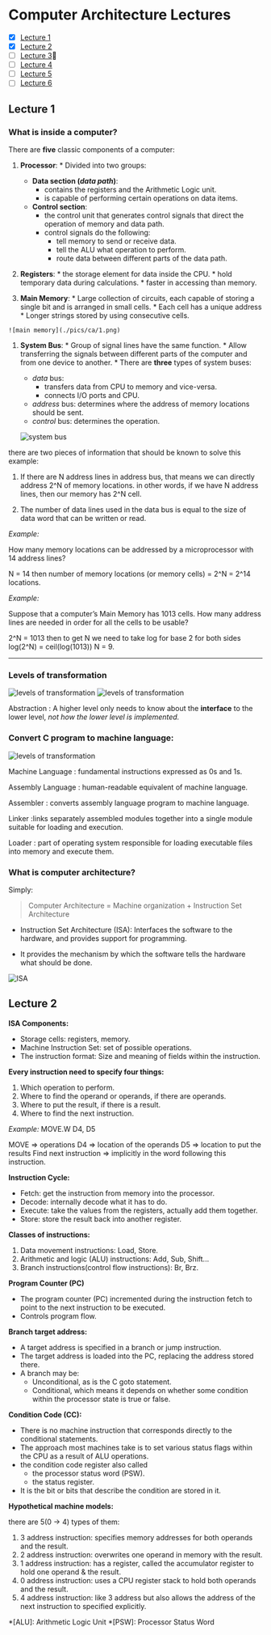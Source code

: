 # Computer Architecture Lectures

- [x] [Lecture 1](#lecture-1)
- [x] [Lecture 2](#lecture-2)
- [ ] [Lecture 3](#lecture-3):construction:
- [ ] [Lecture 4](#lecture-4)
- [ ] [Lecture 5](#lecture-5)
- [ ] [Lecture 6](#lecture-6)

## Lecture 1

### What is inside a computer?

There are **five** classic components of a computer:
  1. **Processor**:
    * Divided into two groups:
      - **Data section (_data path_)**:
          * contains the registers and the Arithmetic Logic unit.
          * is capable of performing certain operations on data items.
      - **Control section**:
          * the control unit that generates control signals that direct the operation of memory and data path.
          * control signals do the following:
            - tell memory to send or receive data.
            - tell the ALU what operation to perform.
            - route data between different parts of the data path.

  1. **Registers**:
    * the storage element for data inside the CPU.
    * hold temporary data during calculations.
    * faster in accessing than memory.

  1. **Main Memory**:
    * Large collection of circuits, each capable of storing a single bit and is arranged in small cells.
    * Each cell has a unique address
    * Longer strings stored by using consecutive cells.

    ![main memory](./pics/ca/1.png)

  1. **System Bus**:
    * Group of signal lines have the same function.
    * Allow transferring the signals between different parts of the computer and from one device to another.
    * There are **three** types of system buses:
      - _data_ bus:
        * transfers data from CPU to memory and vice-versa.
        * connects I/O ports and CPU.
      - _address_ bus: determines where the address of memory locations should be sent.
      - _control_ bus: determines the operation.

      ![system bus](./pics/ca/2.png)



there are two pieces of information that should be known to solve this example:
1. If there are N address lines in address bus, that means we can directly address 2^N of memory locations.
in other words, if we have N address lines, then our memory has 2^N cell.

1. The number of data lines used in the data bus is equal to the
size of data word that can be written or read.

*Example:*

How many memory locations can be addressed by a microprocessor with 14 address lines?

N = 14
then number of memory locations (or memory cells) = 2^N = 2^14 locations.

*Example:*

Suppose that a computer’s Main Memory has 1013 cells. How many address lines are needed in order for all the cells to be usable?

2^N = 1013
then to get N we need to take log for base 2 for both sides
log(2^N) = ceil(log(1013))
N =  9.

---

### Levels of transformation

![levels of transformation](./pics/ca/3.png)
![levels of transformation](./pics/ca/my-diagram.png)  

Abstraction
: A higher level only needs to know about the **interface** to the lower level, _not how the lower level is implemented._


### Convert C program to machine language:

![levels of transformation](./pics/ca/4.png)

Machine Language
: fundamental instructions expressed as 0s and 1s.

Assembly Language
: human-readable equivalent of machine language.

Assembler
: converts assembly language program to machine language.

Linker
:links separately assembled modules together into a single module suitable for loading and execution.

Loader
: part of operating system responsible for loading executable files into memory and execute them.

### What is computer architecture?

Simply:
>Computer Architecture = Machine organization + Instruction Set Architecture


* Instruction Set Architecture (ISA): Interfaces the software to the hardware, and provides support for programming.

* It provides the mechanism by which the software tells the
hardware what should be done.

![ISA](./pics/ca/5.png)

## Lecture 2

**ISA Components:**
 - Storage cells: registers, memory.
 - Machine Instruction Set: set of possible operations.
 - The instruction format: Size and meaning of fields within the instruction.

**Every instruction need to specify four things:**
1. Which operation to perform.
1. Where to find the operand or operands, if there are operands.
1. Where to put the result, if there is a result.
1. Where to find the next instruction.

*Example:*
MOVE.W D4, D5

MOVE => operations
D4 => location of the operands
D5 => location to put the results
Find next instruction => implicitly in the word following this instruction.


**Instruction Cycle:**
<!-- place image of IC slide 9 -->

* Fetch: get the instruction from memory into the processor.
* Decode: internally decode what it has to do.
* Execute: take the values from the registers, actually add them together.
* Store: store the result back into another register.

**Classes of instructions:**
1. Data movement instructions: Load, Store.
1. Arithmetic and logic (ALU) instructions: Add, Sub, Shift...
1. Branch instructions(control flow instructions): Br, Brz.

**Program Counter (PC)**
* The program counter (PC) incremented during the instruction fetch to point to the next instruction to be executed.
* Controls program flow.

**Branch target address:**
* A target address is specified in a branch or jump instruction.
* The target address is loaded into the PC, replacing the address stored there.
* A branch may be:
  - Unconditional, as is the C goto statement.
  - Conditional, which means it depends on whether some condition within the processor state is true or false.

**Condition Code (CC):**
 - There is no machine instruction that corresponds directly to the conditional statements.
 - The approach most machines take is to set various status flags within the CPU as a result of ALU operations.
 - the condition code register also called
    * the processor status word (PSW).
    * the status register.
 - It is the bit or bits that describe the condition are stored in it.

**Hypothetical machine models:**

there are 5(0 -> 4) types of them:
  1. 3 address instruction: specifies memory addresses for both operands and the result.
  1. 2 address instruction: overwrites one operand in memory with the result.
  1. 1 address instruction: has a register, called the accumulator register to hold one operand & the result.
  1. 0 address instruction: uses a CPU register stack to hold both operands and the result.
  1. 4 address instruction: like 3 address but also allows the address of the next instruction to specified explicitly.

*[ALU]: Arithmetic Logic Unit
*[PSW]: Processor Status Word
